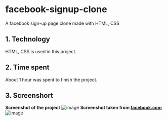 # facebook-signup-clone
A facebook sign-up page clone made with HTML, CSS
## 1. Technology
HTML, CSS is used in this project.
## 2. Time spent
About 1 hour was spent to finish the project.
## 3. Screenshort

**Screenshot of the project**
![image](https://user-images.githubusercontent.com/79791913/159932197-b4b1b7f8-94b2-4f49-a816-33c8fd7beed1.png)
**Screenshot taken from [facebook.com](https://facebook.com)**
![image](https://user-images.githubusercontent.com/79791913/159932686-cc1cb5b0-e7e0-4855-966b-5b947c4cecb9.png)
